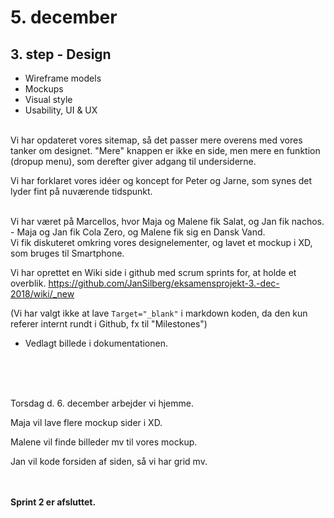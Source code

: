 # 5. december


## 3. step - Design
- Wireframe models
- Mockups
- Visual style
- Usability, UI & UX

<br>
Vi har opdateret vores sitemap, så det passer mere overens med vores tanker om designet.
"Mere" knappen er ikke en side, men mere en funktion (dropup menu), som derefter giver adgang til undersiderne.

<br>

Vi har forklaret vores idéer og koncept for Peter og Jarne, som synes det lyder fint på nuværende tidspunkt.

<br>
Vi har været på Marcellos, hvor Maja og Malene fik Salat, og Jan fik nachos. - Maja og Jan fik Cola Zero, og Malene fik sig en Dansk Vand.

<br>
Vi fik diskuteret omkring vores designelementer, og lavet et mockup i XD, som bruges til Smartphone.


Vi har oprettet en Wiki side i github med scrum sprints for, at holde et overblik. 
https://github.com/JanSilberg/eksamensprojekt-3.-dec-2018/wiki/_new

(Vi har valgt ikke at lave `Target="_blank"` i markdown koden, da den kun referer internt rundt i Github, fx til "Milestones")

- Vedlagt billede i dokumentationen.

<br><br><br>

Torsdag d. 6. december arbejder vi hjemme.

Maja vil lave flere mockup sider i XD.

Malene vil finde billeder mv til vores mockup.

Jan vil kode forsiden af siden, så vi har grid mv.

<br><br>
**Sprint 2 er afsluttet.**